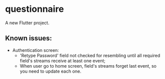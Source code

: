 # questionnaire

A new Flutter project.

## Known issues:
- Authentication screen:
    - 'Retype Password' field not checked for resembling until all required field's streams receive at least one event;
    - When user go to home screen, field's streams forget last event, so you need to update each one.